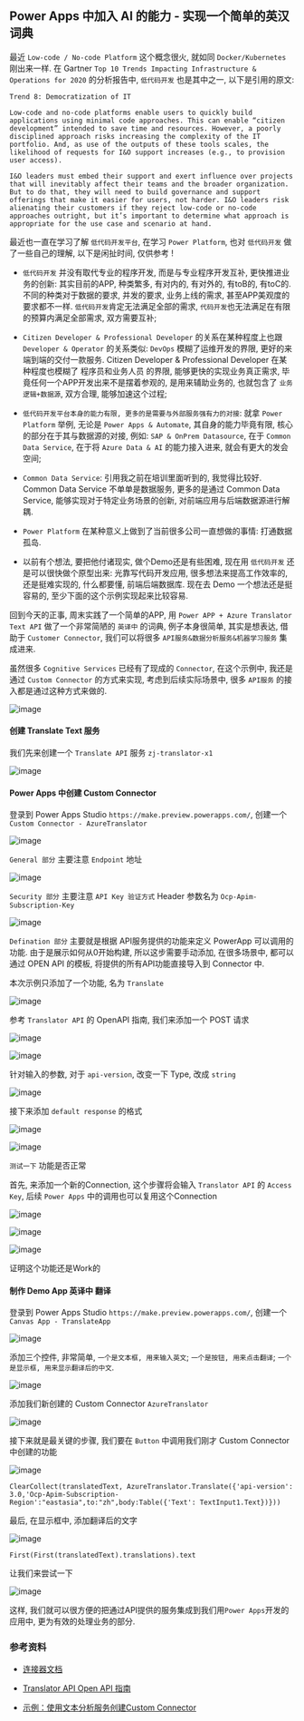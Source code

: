 
## Power Apps 中加入 AI 的能力 - 实现一个简单的英汉词典

最近 `Low-code / No-code Platform` 这个概念很火, 就如同 `Docker/Kubernetes` 刚出来一样. 在 Gartner `Top 10 Trends Impacting Infrastructure & Operations for 2020` 的分析报告中, `低代码开发` 也是其中之一, 以下是引用的原文:

```
Trend 8: Democratization of IT

Low-code and no-code platforms enable users to quickly build applications using minimal code approaches. This can enable “citizen development” intended to save time and resources. However, a poorly disciplined approach risks increasing the complexity of the IT portfolio. And, as use of the outputs of these tools scales, the likelihood of requests for I&O support increases (e.g., to provision user access).

I&O leaders must embed their support and exert influence over projects that will inevitably affect their teams and the broader organization. But to do that, they will need to build governance and support offerings that make it easier for users, not harder. I&O leaders risk alienating their customers if they reject low-code or no-code approaches outright, but it’s important to determine what approach is appropriate for the use case and scenario at hand. 
```

最近也一直在学习了解 `低代码开发平台`, 在学习 `Power Platform`, 也对 `低代码开发` 做了一些自己的理解, 以下是闲扯时间, 仅供参考 !

- `低代码开发` 并没有取代专业的程序开发, 而是与专业程序开发互补, 更快推进业务的创新: 其实目前的APP, 种类繁多, 有对内的, 有对外的, 有toB的, 有toC的. 不同的种类对于数据的要求, 并发的要求, 业务上线的需求, 甚至APP美观度的要求都不一样. `低代码开发`肯定无法满足全部的需求, `代码开发`也无法满足在有限的预算内满足全部需求, 双方需要互补;

- `Citizen Developer & Professional Developer` 的关系在某种程度上也跟 `Developer & Operator` 的关系类似: `DevOps` 模糊了运维开发的界限, 更好的来端到端的交付一款服务. Citizen Developer & Professional Developer 在某种程度也模糊了 程序员和业务人员 的界限, 能够更快的实现业务真正需求, 毕竟任何一个APP开发出来不是摆着参观的, 是用来辅助业务的, 也就包含了 `业务逻辑+数据源`, 双方合理, 能够加速这个过程;

- `低代码开发平台本身的能力有限, 更多的是需要与外部服务强有力的对接`: 就拿 `Power Platform` 举例, 无论是 `Power Apps & Automate`, 其自身的能力毕竟有限, 核心的部分在于其与数据源的对接, 例如: `SAP & OnPrem Datasource`, 在于 `Common Data Service`, 在于将 `Azure Data & AI` 的能力接入进来, 就会有更大的发会空间;

- `Common Data Service`: 引用我之前在培训里面听到的, 我觉得比较好. Common Data Service 不单单是数据服务, 更多的是通过 Common Data Service, 能够实现对于特定业务场景的创新, 对前端应用与后端数据源进行解耦.

- `Power Platform` 在某种意义上做到了当前很多公司一直想做的事情: 打通数据孤岛.

- 以前有个想法, 要把他付诸现实, 做个Demo还是有些困难, 现在用 `低代码开发` 还是可以很快做个原型出来: 光靠写代码开发应用, 很多想法来提高工作效率的, 还是挺难实现的, 什么都要懂, 前端后端数据库. 现在去 Demo 一个想法还是挺容易的, 至少下面的这个示例实现起来比较容易.

回到今天的正事, 周末实践了一个简单的APP, 用 `Power APP + Azure Translator Text API` 做了一个非常简陋的 `英译中` 的词典, 例子本身很简单, 其实是想表达, 借助于 `Customer Connector`, 我们可以将很多 `API服务&数据分析服务&机器学习服务` 集成进来.

虽然很多 `Cognitive Services` 已经有了现成的 `Connector`, 在这个示例中, 我还是通过 `Custom Connector` 的方式来实现, 考虑到后续实际场景中, 很多 `API服务` 的接入都是通过这种方式来做的.

![image](./images/200524/052401.png)

#### 创建 Translate Text 服务

我们先来创建一个 `Translate API` 服务 `zj-translator-x1`

![image](./images/200524/052402.png)

#### Power Apps 中创建 Custom Connector

登录到 Power Apps Studio `https://make.preview.powerapps.com/`, 创建一个 `Custom Connector - AzureTranslator`

![image](./images/200524/052403.png)

`General 部分` 主要注意 `Endpoint` 地址

![image](./images/200524/052404.png)

`Security 部分` 主要注意 `API Key 验证方式` Header 参数名为 `Ocp-Apim-Subscription-Key`

![image](./images/200524/052405.png)

`Defination 部分` 主要就是根据 API服务提供的功能来定义 PowerApp 可以调用的功能. 由于是展示如何从0开始构建, 所以这步需要手动添加, 在很多场景中, 都可以通过 OPEN API 的模板, 将提供的所有API功能直接导入到 Connector 中.

本次示例只添加了一个功能, 名为 `Translate`

![image](./images/200524/052406.png)

参考 `Translator API` 的 OpenAPI 指南, 我们来添加一个 POST 请求

![image](./images/200524/052407.png)

![image](./images/200524/052408.png)

针对输入的参数, 对于 `api-version`, 改变一下 Type, 改成 `string`

![image](./images/200524/0524x8.png)

接下来添加 `default response` 的格式

![image](./images/200524/0524x9.png)

![image](./images/200524/0524y9.png)

`测试一下` 功能是否正常

首先, 来添加一个新的Connection, 这个步骤将会输入 `Translator API` 的 `Access Key`, 后续 `Power Apps` 中的调用也可以复用这个Connection

![image](./images/200524/052409.png)

![image](./images/200524/052410.png)

![image](./images/200524/052411.png)

证明这个功能还是Work的

#### 制作 Demo App 英译中 翻译

登录到 Power Apps Studio `https://make.preview.powerapps.com/`, 创建一个 `Canvas App - TranslateApp`

![image](./images/200524/052412.png)

添加三个控件, 非常简单, `一个是文本框, 用来输入英文`; `一个是按钮, 用来点击翻译`; `一个是显示框, 用来显示翻译后的中文`.

![image](./images/200524/052413.png)

添加我们新创建的 Custom Connector `AzureTranslator`

![image](./images/200524/052414.png)

接下来就是最关键的步骤, 我们要在 `Button` 中调用我们刚才 Custom Connector 中创建的功能

![image](./images/200524/052415.png)

```
ClearCollect(translatedText, AzureTranslator.Translate({'api-version': 3.0,'Ocp-Apim-Subscription-Region':"eastasia",to:"zh",body:Table({'Text': TextInput1.Text})}))
```

最后, 在显示框中, 添加翻译后的文字

![image](./images/200524/052416.png)

```
First(First(translatedText).translations).text
```

让我们来尝试一下

![image](./images/200524/052416.png)

这样, 我们就可以很方便的把通过API提供的服务集成到我们用`Power Apps`开发的应用中, 更为有效的处理业务的部分.

### 参考资料

- [连接器文档](https://docs.microsoft.com/zh-cn/connectors/)

- [Translator API Open API 指南](https://docs.microsoft.com/zh-cn/azure/cognitive-services/translator/reference/v3-0-reference)

- [示例：使用文本分析服务创建Custom Connector](https://docs.microsoft.com/zh-cn/connectors/custom-connectors/define-blank)